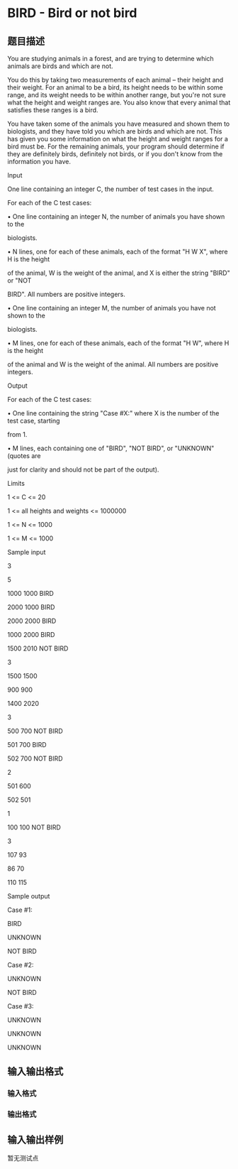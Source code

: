 # BIRD - Bird or not bird

## 题目描述

You are studying animals in a forest, and are trying to determine which animals are birds and which are not.

You do this by taking two measurements of each animal – their height and their weight. For an animal to be a bird, its height needs to be within some range, and its weight needs to be within another range, but you're not sure what the height and weight ranges are. You also know that every animal that satisfies these ranges is a bird.

You have taken some of the animals you have measured and shown them to biologists, and they have told you which are birds and which are not. This has given you some information on what the height and weight ranges for a bird must be. For the remaining animals, your program should determine if they are definitely birds, definitely not birds, or if you don't know from the information you have.

Input

One line containing an integer C, the number of test cases in the input.

For each of the C test cases:

• One line containing an integer N, the number of animals you have shown to the

biologists.

• N lines, one for each of these animals, each of the format "H W X", where H is the height

of the animal, W is the weight of the animal, and X is either the string "BIRD" or "NOT

BIRD". All numbers are positive integers.

• One line containing an integer M, the number of animals you have not shown to the

biologists.

• M lines, one for each of these animals, each of the format "H W", where H is the height

of the animal and W is the weight of the animal. All numbers are positive integers.

Output

For each of the C test cases:

• One line containing the string "Case #X:" where X is the number of the test case, starting

from 1.

• M lines, each containing one of "BIRD", "NOT BIRD", or "UNKNOWN" (quotes are

just for clarity and should not be part of the output).

Limits

1 <= C <= 20

1 <= all heights and weights <= 1000000

1 <= N <= 1000

1 <= M <= 1000

Sample input

3

5

1000 1000 BIRD

2000 1000 BIRD

2000 2000 BIRD

1000 2000 BIRD

1500 2010 NOT BIRD

3

1500 1500

900 900

1400 2020

3

500 700 NOT BIRD

501 700 BIRD

502 700 NOT BIRD

2

501 600

502 501

1

100 100 NOT BIRD

3

107 93

86 70

110 115

Sample output

Case #1:

BIRD

UNKNOWN

NOT BIRD

Case #2:

UNKNOWN

NOT BIRD

Case #3:

UNKNOWN

UNKNOWN

UNKNOWN

## 输入输出格式

### 输入格式

### 输出格式

## 输入输出样例

暂无测试点

